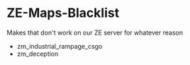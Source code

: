 # ZE-Maps-Blacklist
Makes that don't work on our ZE server for whatever reason

- zm_industrial_rampage_csgo
- zm_deception
